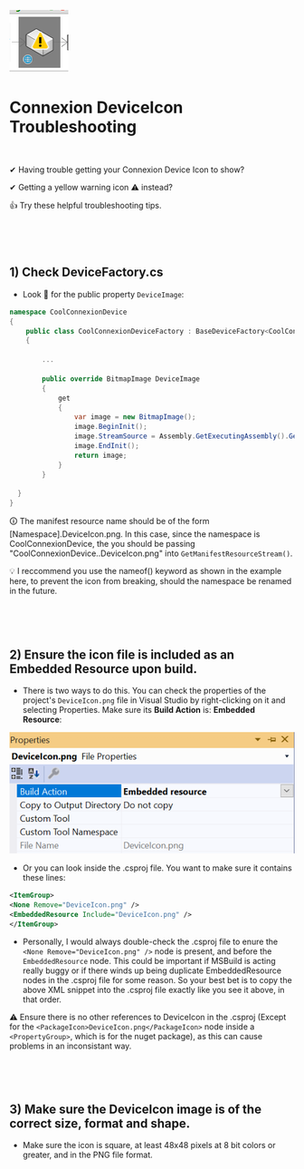
  ![Uh oh](Images/DeviceInError.png)


<P>  </P>



# Connexion DeviceIcon Troubleshooting



<P> &nbsp; </P>




✔ Having trouble getting your Connexion Device Icon to show? 

✔ Getting a yellow warning icon ⚠️ instead?

👍 Try these helpful troubleshooting tips. 


 
 <P> &nbsp; </P>
 
 
  
 <P> &nbsp; </P> 
 
 

## 1) Check DeviceFactory.cs

- Look 👀 for the public property `DeviceImage`:

```C#
namespace CoolConnexionDevice
{
    public class CoolConnexionDeviceFactory : BaseDeviceFactory<CoolConnexionDeviceConfiguration>
    {
    
        ...
        
        public override BitmapImage DeviceImage
        {
            get
            {
                var image = new BitmapImage();
                image.BeginInit();
                image.StreamSource = Assembly.GetExecutingAssembly().GetManifestResourceStream($"{nameof(CoolConnexionDevice)}.DeviceIcon.png");
                image.EndInit();
                return image;
            }
        }

  }
}
```



🛈 The manifest resource name should be of the form [Namespace].DeviceIcon.png. In this case, since the namespace is CoolConnexionDevice, the you should be passing "CoolConnexionDevice..DeviceIcon.png" into `GetManifestResourceStream()`. 

💡 I reccommend you use the nameof() keyword as shown in the example here, to prevent the icon from breaking, should the namespace be renamed in the future.



<P> &nbsp; </P> 



  <P> &nbsp; </P>


   


## 2) Ensure the icon file is included as an Embedded Resource upon build.



- There is two ways to do this. You can check the properties of the project's `DeviceIcon.png` file in Visual Studio by right-clicking on it and selecting Properties. Make sure its **Build Action** is: **Embedded Resource**:



![DeviceIcon.png's Properties](Images/DeviceIconProperties.png)

 

- Or you can look inside the .csproj file. You want to make sure it contains these lines:

 
 
```xml
<ItemGroup>
<None Remove="DeviceIcon.png" />
<EmbeddedResource Include="DeviceIcon.png" />
</ItemGroup>
```


- Personally, I would always double-check the .csproj file to enure the `<None Remove="DeviceIcon.png" />` node is present, and before the `EmbeddedResource` node. This could be important if MSBuild is acting really buggy or if there winds up being duplicate EmbeddedResource nodes in the .csproj file for some reason. So your best bet is to copy the above XML snippet into the .csproj file exactly like you see it above, in that order.

⚠️ Ensure there is no other references to DeviceIcon in the .csproj (Except for the `<PackageIcon>DeviceIcon.png</PackageIcon>` node inside a `<PropertyGroup>`, which is for the nuget package), as this can cause problems in an inconsistant way. 


<P> &nbsp; </P> 
 
 

 <p> &nbsp; </p> 


   
   


## 3) Make sure the DeviceIcon image is of the correct size, format and shape.

- Make sure the icon is square, at least 48x48 pixels at 8 bit colors or greater, and in the PNG file format.




 <p> &nbsp; </p>   
    
    
    

